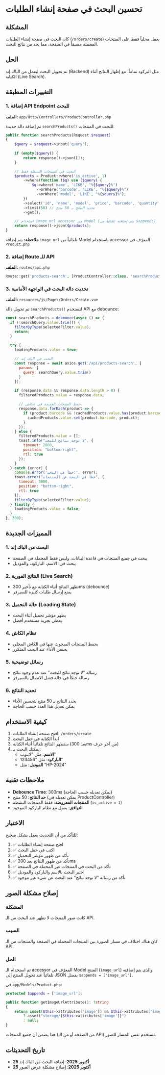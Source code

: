 # تحسين البحث في صفحة إنشاء الطلبات

## المشكلة
كان البحث في صفحة إنشاء الطلبات (`/orders/create`) يعمل محلياً فقط على المنتجات المحملة مسبقاً في الصفحة، مما يحد من نتائج البحث.

## الحل
تم تحويل البحث ليعمل من الباك إند (Backend) مثل البركود تماماً، مع إظهار النتائج أثناء الكتابة (Live Search).

## التغييرات المطبقة

### 1. إضافة API Endpoint للبحث
**الملف:** `app/Http/Controllers/ProductController.php`

تم إضافة دالة جديدة `searchProducts()` للبحث في المنتجات:

```php
public function searchProducts(Request $request)
{
    $query = $request->input('query');
    
    if (empty($query)) {
        return response()->json([]);
    }

    // البحث في المنتجات النشطة فقط
    $products = Product::where('is_active', 1)
        ->where(function ($q) use ($query) {
            $q->where('name', 'LIKE', "%{$query}%")
              ->orWhere('barcode', 'LIKE', "%{$query}%")
              ->orWhere('model', 'LIKE', "%{$query}%");
        })
        ->select('id', 'name', 'model', 'price', 'barcode', 'quantity', 'image', 'is_featured', 'is_best_selling')
        ->limit(50) // تحديد النتائج بـ 50 منتج
        ->get();

    // استخدام image_url accessor من Model (يتم إضافته تلقائياً من $appends)
    return response()->json($products);
}
```

**ملاحظة:** يتم إضافة `image_url` تلقائياً من Model باستخدام accessor المعرّف في `Product.php`

### 2. إضافة Route للـ API
**الملف:** `routes/api.php`

```php
Route::get('products-search', [ProductController::class, 'searchProducts'])->name('products.search');
```

### 3. تحديث دالة البحث في الواجهة الأمامية
**الملف:** `resources/js/Pages/Orders/Create.vue`

تم تحويل دالة `searchProducts()` لتستخدم API مع debounce:

```javascript
const searchProducts = debounce(async () => {
  if (!searchQuery.value.trim()) {
    filterByType(selectedFilter.value);
    return;
  }

  try {
    loadingProducts.value = true;
    
    // البحث في الباك إند
    const response = await axios.get('/api/products-search', {
      params: {
        query: searchQuery.value.trim()
      }
    });

    if (response.data && response.data.length > 0) {
      filteredProducts.value = response.data;
      
      // حفظ المنتجات الجديدة في الكاش
      response.data.forEach(product => {
        if (product.barcode && !cachedProducts.value.has(product.barcode)) {
          cachedProducts.value.set(product.barcode, product);
        }
      });
    } else {
      filteredProducts.value = [];
      toast.info("لا توجد نتائج للبحث", {
        timeout: 2000,
        position: "bottom-right",
        rtl: true
      });
    }
  } catch (error) {
    console.error('خطأ في البحث:', error);
    toast.error("خطأ في البحث عن المنتجات", {
      timeout: 3000,
      position: "bottom-right",
      rtl: true
    });
    filterByType(selectedFilter.value);
  } finally {
    loadingProducts.value = false;
  }
}, 300);
```

## المميزات الجديدة

### 1. **البحث من الباك إند**
- يبحث في جميع المنتجات في قاعدة البيانات، وليس فقط المحملة في الصفحة
- يبحث في: الاسم، الباركود، والموديل

### 2. **النتائج الفورية (Live Search)**
- تظهر النتائج أثناء الكتابة مع تأخير 300ms (debounce)
- يمنع إرسال طلبات كثيرة للسيرفر

### 3. **حالة التحميل (Loading State)**
- يظهر مؤشر تحميل أثناء البحث
- يعطي تجربة مستخدم أفضل

### 4. **نظام الكاش**
- يحفظ المنتجات المبحوث عنها في الكاش المحلي
- يحسن الأداء عند البحث المتكرر

### 5. **رسائل توضيحية**
- رسالة "لا توجد نتائج للبحث" عند عدم وجود نتائج
- رسالة خطأ في حالة فشل الاتصال بالسيرفر

### 6. **تحديد النتائج**
- يحدد النتائج بـ 50 منتج لتحسين الأداء
- يمكن تعديل هذا العدد حسب الحاجة

## كيفية الاستخدام

1. افتح صفحة إنشاء الطلبات: `/orders/create`
2. ابدأ الكتابة في حقل البحث
3. ستظهر النتائج تلقائياً أثناء الكتابة (بعد 300ms من آخر حرف)
4. يمكنك البحث بـ:
   - **الاسم**: مثل "لابتوب"
   - **الباركود**: مثل "123456"
   - **الموديل**: مثل "HP-2024"

## ملاحظات تقنية

- **Debounce Time**: 300ms (يمكن تعديله حسب الحاجة)
- **حد النتائج**: 50 منتج (يمكن تعديله في ProductController)
- **المنتجات المعروضة**: فقط المنتجات النشطة (`is_active = 1`)
- **التوافق**: يعمل مع نظام الباركود الموجود

## الاختبار

للتأكد من أن التحديث يعمل بشكل صحيح:

1. ✅ افتح صفحة إنشاء الطلبات
2. ✅ اكتب في حقل البحث
3. ✅ تأكد من ظهور مؤشر التحميل
4. ✅ تأكد من ظهور النتائج بعد 300ms
5. ✅ تأكد من البحث في المنتجات غير المحملة في الصفحة
6. ✅ اختبر البحث بالاسم والباركود والموديل
7. ✅ تأكد من رسالة "لا توجد نتائج" عند البحث عن شيء غير موجود

## إصلاح مشكلة الصور

### المشكلة
كانت صور المنتجات لا تظهر عند البحث من الـ API.

### السبب
كان هناك اختلاف في مسار الصورة بين المنتجات المحملة في الصفحة والمنتجات من الـ API.

### الحل
تم استخدام الـ accessor المعرّف في Model المنتج (`image_url`) والذي يتم إضافته تلقائياً عند تحويل المنتج إلى JSON بفضل `$appends = ['image_url']`.

في `app/Models/Product.php`:
```php
protected $appends = ['image_url'];

public function getImageUrlAttribute(): ?string
{
    return isset($this->attributes['image']) && $this->attributes['image'] 
        ? asset("storage/{$this->attributes['image']}") 
        : null;
}
```

هذا يضمن أن جميع المنتجات (من الصفحة أو من الـ API) تستخدم نفس المسار للصور.

## تاريخ التحديثات
- **25 أكتوبر 2025**: إضافة البحث من الباك إند
- **25 أكتوبر 2025**: إصلاح مشكلة عرض الصور

